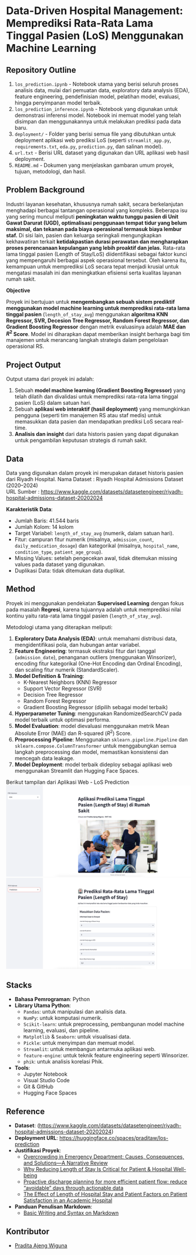 # Data-Driven Hospital Management: Memprediksi Rata-Rata Lama Tinggal Pasien (LoS) Menggunakan Machine Learning

## Repository Outline

1.  `los_prediction.ipynb` - Notebook utama yang berisi seluruh proses analisis data, mulai dari pemuatan data, exploratory data analysis (EDA), feature engineering, pendefinisian model, pelatihan model, evaluasi, hingga penyimpanan model terbaik.
2.  `los_prediction_inference.ipynb` - Notebook yang digunakan untuk demonstrasi inferensi model. Notebook ini memuat model yang telah disimpan dan menggunakannya untuk melakukan prediksi pada data baru.
3.  `deployment/` - Folder yang berisi semua file yang dibutuhkan untuk deployment aplikasi web prediksi LoS (seperti `streamlit_app.py`, `requirements.txt`, `eda.py`, `prediction.py`, dan salinan model).
4.  `url.txt` - Berisi URL dataset yang digunakan dan URL aplikasi web hasil deployment.
5.  `README.md` - Dokumen yang menjelaskan gambaran umum proyek, tujuan, metodologi, dan hasil.

## Problem Background
Industri layanan kesehatan, khususnya rumah sakit, secara berkelanjutan menghadapi berbagai tantangan operasional yang kompleks. Beberapa isu yang sering muncul meliputi **peningkatan waktu tunggu pasien di Unit Gawat Darurat (UGD), optimalisasi penggunaan tempat tidur yang belum maksimal, dan tekanan pada biaya operasional termasuk biaya lembur staf.** Di sisi lain, pasien dan keluarga seringkali mengungkapkan kekhawatiran terkait **ketidakpastian durasi perawatan dan mengharapkan proses perencanaan kepulangan yang lebih proaktif dan jelas.** Rata-rata lama tinggal pasien (Length of Stay/LoS) diidentifikasi sebagai faktor kunci yang mempengaruhi berbagai aspek operasional tersebut. Oleh karena itu, kemampuan untuk memprediksi LoS secara tepat menjadi krusial untuk mengatasi masalah ini dan meningkatkan efisiensi serta kualitas layanan rumah sakit.<br>

**Objective**

Proyek ini bertujuan untuk **mengembangkan sebuah sistem prediktif menggunakan model machine learning untuk memprediksi rata-rata lama tinggal pasien** (`length_of_stay_avg`) menggunakan **algoritma KNN Regressor, SVR, Decesion Tree Regressor, Random Forest Regressor, dan Gradient Boosting Regressor** dengan metrik evaluasinya adalah **MAE dan $R^2$ Score**. Model ini diharapkan dapat memberikan insight berharga bagi tim manajemen untuk merancang langkah strategis dalam pengelolaan operasional RS.

## Project Output
Output utama dari proyek ini adalah:
1.  Sebuah **model machine learning (Gradient Boosting Regressor)** yang telah dilatih dan divalidasi untuk memprediksi rata-rata lama tinggal pasien (LoS) dalam satuan hari.
2.  Sebuah **aplikasi web interaktif (hasil deployment)** yang memungkinkan pengguna (seperti tim manajemen RS atau staf medis) untuk memasukkan data pasien dan mendapatkan prediksi LoS secara real-time.
3.  **Analisis dan insight** dari data historis pasien yang dapat digunakan untuk pengambilan keputusan strategis di rumah sakit.

## Data
Data yang digunakan dalam proyek ini merupakan dataset historis pasien dari Riyadh Hospital.
Nama Dataset    : Riyadh Hospital Admissions Dataset (2020–2024) <br>
URL Sumber      : https://www.kaggle.com/datasets/datasetengineer/riyadh-hospital-admissions-dataset-20202024 <br>

**Karakteristik Data**:
* Jumlah Baris: 41.544 baris
* Jumlah Kolom: 14 kolom
* Target Variabel: `length_of_stay_avg` (numerik, dalam satuan hari).
* Fitur: campuran fitur numerik (misalnya, `admission_count`, `daily_medication_dosage`) dan kategorikal (misalnya, `hospital_name`, `condition_type`, `patient_age_group`).
* Missing Values: setelah pengecekan awal, tidak ditemukan missing values pada dataset yang digunakan.
* Duplikasi Data: tidak ditemukan data duplikat.

## Method
Proyek ini menggunakan pendekatan **Supervised Learning** dengan fokus pada masalah **Regresi**, karena tujuannya adalah untuk memprediksi nilai kontinu yaitu rata-rata lama tinggal pasien (`length_of_stay_avg`).

Metodologi utama yang diterapkan meliputi:
1.  **Exploratory Data Analysis (EDA)**: untuk memahami distribusi data, mengidentifikasi pola, dan hubungan antar variabel.
2.  **Feature Engineering**: termasuk ekstraksi fitur dari tanggal (`admission_date`), penanganan outliers (menggunakan Winsorizer), encoding fitur kategorikal (One-Hot Encoding dan Ordinal Encoding), dan scaling fitur numerik (StandardScaler).
3.  **Model Definition & Training**: 
    * K-Nearest Neighbors (KNN) Regressor
    * Support Vector Regressor (SVR)
    * Decision Tree Regressor
    * Random Forest Regressor
    * Gradient Boosting Regressor (dipilih sebagai model terbaik)
4.  **Hyperparameter Tuning**: menggunakan RandomizedSearchCV pada model terbaik untuk optimasi performa.
5.  **Model Evaluation**: model dievaluasi menggunakan metrik Mean Absolute Error (MAE) dan R-squared ($R^2$) Score.
6.  **Preprocessing Pipeline**: Menggunakan `sklearn.pipeline.Pipeline` dan `sklearn.compose.ColumnTransformer` untuk menggabungkan semua langkah preprocessing dan model, memastikan konsistensi dan mencegah data leakage.
7.  **Model Deployment**: model terbaik dideploy sebagai aplikasi web menggunakan Streamlit dan Hugging Face Spaces.

Berikut tampilan dari Aplikasi Web - LoS Prediction
![EDA](<image1.png>)
![Prediction](<image2.png>)

## Stacks
* **Bahasa Pemrograman**: Python
* **Library Utama Python**:
    * `Pandas`: untuk manipulasi dan analisis data.
    * `NumPy`: untuk komputasi numerik.
    * `Scikit-learn`: untuk preprocessing, pembangunan model machine learning, evaluasi, dan pipeline.
    * `Matplotlib` & `Seaborn`: untuk visualisasi data.
    * `Pickle`: untuk menyimpan dan memuat model.
    * `Streamlit`: untuk membangun antarmuka aplikasi web.
    * `feature-engine`: untuk teknik feature engineering seperti Winsorizer.
    * `phik`: untuk analisis korelasi Phik.
* **Tools**:
    * Jupyter Notebook
    * Visual Studio Code
    * Git & GitHub
    * Hugging Face Spaces

## Reference
* **Dataset**: (https://www.kaggle.com/datasets/datasetengineer/riyadh-hospital-admissions-dataset-20202024)
* **Deployment URL**: https://huggingface.co/spaces/praditaw/los-prediction
* **Justifikasi Proyek**:
    * [Overcrowding in Emergency Department: Causes, Consequences, and Solutions—A Narrative Review](https://www.ncbi.nlm.nih.gov/pmc/articles/PMC6709765/)
    * [Why Reducing Length of Stay Is Critical for Patient & Hospital Well-being](https://www.definitivehc.com/blog/why-reducing-length-of-stay-is-critical-for-patient-hospital-well-being)
    * [Proactive discharge planning for more efficient patient flow: reduce “avoidable” days through actionable data](https://www.healthcatalyst.com/insights/proactive-discharge-planning-efficient-patient-flow)
    * [The Effect of Length of Hospital Stay and Patient Factors on Patient Satisfaction in an Academic Hospital](https://www.ncbi.nlm.nih.gov/pmc/articles/PMC6430029/)
* **Panduan Penulisan Markdown**:
    * [Basic Writing and Syntax on Markdown](https://docs.github.com/en/get-started/writing-on-github/getting-started-with-writing-and-formatting-on-github/basic-writing-and-formatting-syntax)

## Kontributor
* [Pradita Ajeng Wiguna](https://github.com/praditaw)
